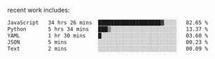 
<!--<img width="1415" height="100" alt="blu" src="https://github.com/rdsilva01/rdsilva01/assets/101207588/deb060e5-d035-4f09-b511-e3f50605b207">-->

<!-- \> Enthusiastic about developing and building solutions <br>
\> Computer Science and Engineering @ UBI -->

<!-- <a href="https://www.rodrigosilva.live/">personal website</a> 🏁 -->

<!-- ![](https://komarev.com/ghpvc/?username=rdsilva01) -->

recent work includes:
<!--START_SECTION:waka-->

```txt
JavaScript   34 hrs 26 mins  ████████████████████▓░░░░   82.65 %
Python       5 hrs 34 mins   ███▒░░░░░░░░░░░░░░░░░░░░░   13.37 %
YAML         1 hr 30 mins    █░░░░░░░░░░░░░░░░░░░░░░░░   03.60 %
JSON         5 mins          ░░░░░░░░░░░░░░░░░░░░░░░░░   00.23 %
Text         2 mins          ░░░░░░░░░░░░░░░░░░░░░░░░░   00.09 %
```

<!--END_SECTION:waka-->

